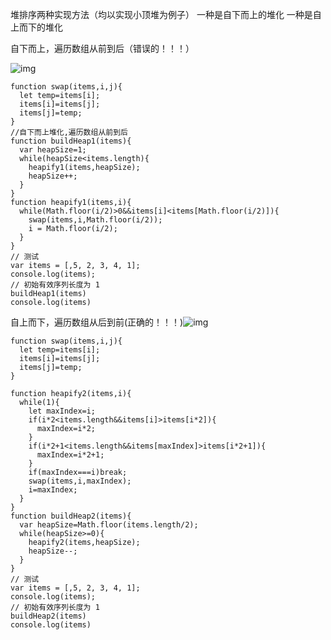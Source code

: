 堆排序两种实现方法（均以实现小顶堆为例子）
一种是自下而上的堆化
一种是自上而下的堆化

自下而上，遍历数组从前到后（错误的！！！）

![img](https://p1-jj.byteimg.com/tos-cn-i-t2oaga2asx/gold-user-assets/2020/6/3/1727787c4d8e3f8e~tplv-t2oaga2asx-watermark.awebp)



```
function swap(items,i,j){
  let temp=items[i];
  items[i]=items[j];
  items[j]=temp;
}
//自下而上堆化,遍历数组从前到后
function buildHeap1(items){
  var heapSize=1;
  while(heapSize<items.length){
​    heapify1(items,heapSize);
​    heapSize++;
  }
}
function heapify1(items,i){
  while(Math.floor(i/2)>0&&items[i]<items[Math.floor(i/2)]){
​    swap(items,i,Math.floor(i/2));
​    i = Math.floor(i/2);
  }
}
// 测试
var items = [,5, 2, 3, 4, 1];
console.log(items);
// 初始有效序列长度为 1
buildHeap1(items)
console.log(items)

```



自上而下，遍历数组从后到前(正确的！！！)![img](https://p1-jj.byteimg.com/tos-cn-i-t2oaga2asx/gold-user-assets/2020/6/3/1727787c4d776aba~tplv-t2oaga2asx-watermark.awebp)

```
function swap(items,i,j){
  let temp=items[i];
  items[i]=items[j];
  items[j]=temp;
}

function heapify2(items,i){
  while(1){
    let maxIndex=i;
    if(i*2<items.length&&items[i]>items[i*2]){
      maxIndex=i*2;
    }
    if(i*2+1<items.length&&items[maxIndex]>items[i*2+1]){
      maxIndex=i*2+1;
    }
    if(maxIndex===i)break;
    swap(items,i,maxIndex);
    i=maxIndex;
  }
}
function buildHeap2(items){
  var heapSize=Math.floor(items.length/2);
  while(heapSize>=0){
    heapify2(items,heapSize);
    heapSize--;
  }
}
// 测试
var items = [,5, 2, 3, 4, 1];
console.log(items);
// 初始有效序列长度为 1
buildHeap2(items)
console.log(items)
```


